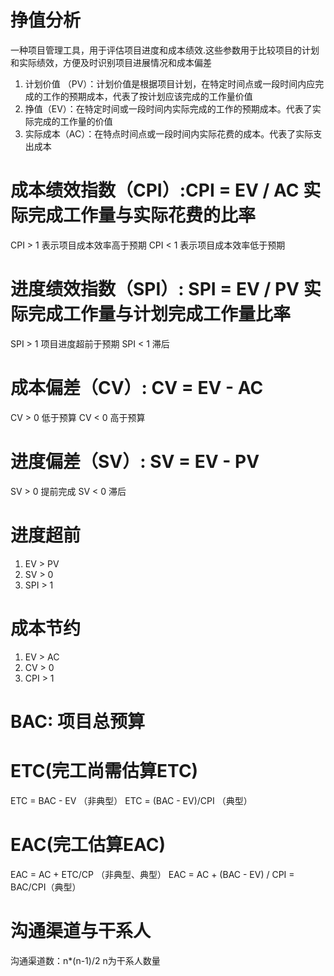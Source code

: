 # 挣值分析
一种项目管理工具，用于评估项目进度和成本绩效.这些参数用于比较项目的计划和实际绩效，方便及时识别项目进展情况和成本偏差
1. 计划价值 （PV）：计划价值是根据项目计划，在特定时间点或一段时间内应完成的工作的预期成本，代表了按计划应该完成的工作量价值
2. 挣值（EV）：在特定时间或一段时间内实际完成的工作的预期成本。代表了实际完成的工作量的价值
3. 实际成本（AC）：在特点时间点或一段时间内实际花费的成本。代表了实际支出成本

# 成本绩效指数（CPI）:CPI = EV / AC 实际完成工作量与实际花费的比率 
  CPI > 1 表示项目成本效率高于预期
  CPI < 1 表示项目成本效率低于预期
# 进度绩效指数（SPI）: SPI = EV / PV 实际完成工作量与计划完成工作量比率
  SPI > 1 项目进度超前于预期
  SPI < 1 滞后

# 成本偏差（CV）: CV = EV - AC 
  CV > 0 低于预算
  CV < 0 高于预算

# 进度偏差（SV）: SV = EV - PV
  SV > 0 提前完成
  SV < 0 滞后

# 进度超前
1. EV > PV
2. SV >  0
3. SPI > 1
# 成本节约
1. EV > AC
2. CV > 0
3. CPI > 1

# BAC: 项目总预算
# ETC(完工尚需估算ETC)
ETC = BAC - EV （非典型）
ETC = (BAC - EV)/CPI （典型）
# EAC(完工估算EAC)
EAC = AC + ETC/CP （非典型、典型）
EAC = AC + (BAC - EV) / CPI = BAC/CPI（典型）


# 沟通渠道与干系人
沟通渠道数：n*(n-1)/2 n为干系人数量